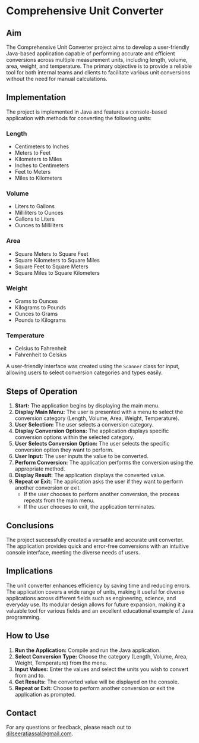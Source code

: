 # Comprehensive Unit Converter

## Aim
The Comprehensive Unit Converter project aims to develop a user-friendly Java-based application capable of performing accurate and efficient conversions across multiple measurement units, including length, volume, area, weight, and temperature. The primary objective is to provide a reliable tool for both internal teams and clients to facilitate various unit conversions without the need for manual calculations.

## Implementation
The project is implemented in Java and features a console-based application with methods for converting the following units:

### Length
- Centimeters to Inches
- Meters to Feet
- Kilometers to Miles
- Inches to Centimeters
- Feet to Meters
- Miles to Kilometers

### Volume
- Liters to Gallons
- Milliliters to Ounces
- Gallons to Liters
- Ounces to Milliliters

### Area
- Square Meters to Square Feet
- Square Kilometers to Square Miles
- Square Feet to Square Meters
- Square Miles to Square Kilometers

### Weight
- Grams to Ounces
- Kilograms to Pounds
- Ounces to Grams
- Pounds to Kilograms

### Temperature
- Celsius to Fahrenheit
- Fahrenheit to Celsius

A user-friendly interface was created using the `Scanner` class for input, allowing users to select conversion categories and types easily.

## Steps of Operation
1. **Start:** The application begins by displaying the main menu.
2. **Display Main Menu:** The user is presented with a menu to select the conversion category (Length, Volume, Area, Weight, Temperature).
3. **User Selection:** The user selects a conversion category.
4. **Display Conversion Options:** The application displays specific conversion options within the selected category.
5. **User Selects Conversion Option:** The user selects the specific conversion option they want to perform.
6. **User Input:** The user inputs the value to be converted.
7. **Perform Conversion:** The application performs the conversion using the appropriate method.
8. **Display Result:** The application displays the converted value.
9. **Repeat or Exit:** The application asks the user if they want to perform another conversion or exit.
   - If the user chooses to perform another conversion, the process repeats from the main menu.
   - If the user chooses to exit, the application terminates.

## Conclusions
The project successfully created a versatile and accurate unit converter. The application provides quick and error-free conversions with an intuitive console interface, meeting the diverse needs of users.

## Implications
The unit converter enhances efficiency by saving time and reducing errors. The application covers a wide range of units, making it useful for diverse applications across different fields such as engineering, science, and everyday use. Its modular design allows for future expansion, making it a valuable tool for various fields and an excellent educational example of Java programming.

## How to Use
1. **Run the Application:** Compile and run the Java application.
2. **Select Conversion Type:** Choose the category (Length, Volume, Area, Weight, Temperature) from the menu.
3. **Input Values:** Enter the values and select the units you wish to convert from and to.
4. **Get Results:** The converted value will be displayed on the console.
5. **Repeat or Exit:** Choose to perform another conversion or exit the application as prompted.

## Contact
For any questions or feedback, please reach out to [dilseeratjassal@gmail.com](mailto:dilseeratjassal@gmail.com).


